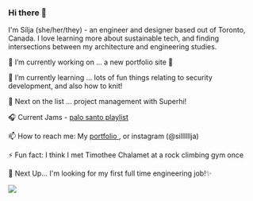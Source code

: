 ### Hi there 👋

I'm Silja (she/her/they) - an engineer and designer based out of Toronto, Canada. I love learning more about sustainable tech, and finding intersections between my architecture and engineering studies.  


🔭 I’m currently working on ...  a new portfolio site 👀

🌱 I’m currently learning ...  lots of fun things relating to security development, and also how to knit!

🧚 Next on the list ... project management with Superhi! 

🎧 Current Jams - <a href = "https://open.spotify.com/playlist/2gNshD82pELPnE2CYeCLkp?si=4def9e25997842ce"> palo santo playlist </a>

📫 How to reach me: My <a href = "https://www.siljawalenius.com/" > portfolio </a>, or instagram (@sillllllja) 

⚡ Fun fact: I think I met Timothee Chalamet at a rock climbing gym once

🔮 Next Up... I'm looking for my first full time engineering job!✨

![](https://komarev.com/ghpvc/?username=siljawalenius&color=8AA98C)
